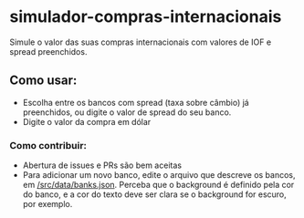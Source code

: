 # simulador-compras-internacionais

Simule o valor das suas compras internacionais com valores de IOF e spread preenchidos.

## Como usar:

- Escolha entre os bancos com spread (taxa sobre câmbio) já preenchidos, ou digite o valor de spread do seu banco.
- Digite o valor da compra em dólar

### Como contribuir:

- Abertura de issues e PRs são bem aceitas
- Para adicionar um novo banco, edite o arquivo que descreve os bancos, em [/src/data/banks.json](https://github.com/hofstede-matheus/simulador-compras-internacionais/blob/main/src/data/banks.json). Perceba que o background é definido pela cor do banco, e a cor do texto deve ser clara se o background for escuro, por exemplo.
